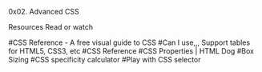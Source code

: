 0x02. Advanced CSS

Resources
Read or watch

#CSS Reference - A free visual guide to CSS
#Can I use,,, Support tables for HTML5, CSS3, etc
#CSS Reference
#CSS Properties | HTML Dog
#Box Sizing
#CSS specificity calculator
#Play with CSS selector